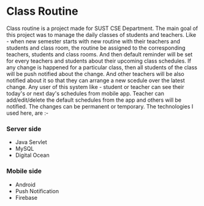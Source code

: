 # Class Routine
Class routine is a project made for SUST CSE Department. The main goal of this project was to manage the daily classes of students and teachers. Like - when new semester starts with new routine with their teachers and students and class room, the routine be assigned to the corresponding teachers, students and class rooms. And then default reminder will be set for every teachers and students about their upcoming class schedules. If any change is happened for a particular class, then all students of the class will be push notified about the change. And other teachers will be also notified about it so that they can arrange a new scedule over the latest change. Any user of this system like - student or teacher can see their today's or next day's schedules from mobile app. Teacher can add/edit/delete the default schedules from the app and others will be notified. The changes can be permanent or temporary.
The technologies I used here, are :-

### Server side
* Java Servlet
* MySQL
* Digital Ocean

### Mobile side
* Android
* Push Notification
* Firebase
